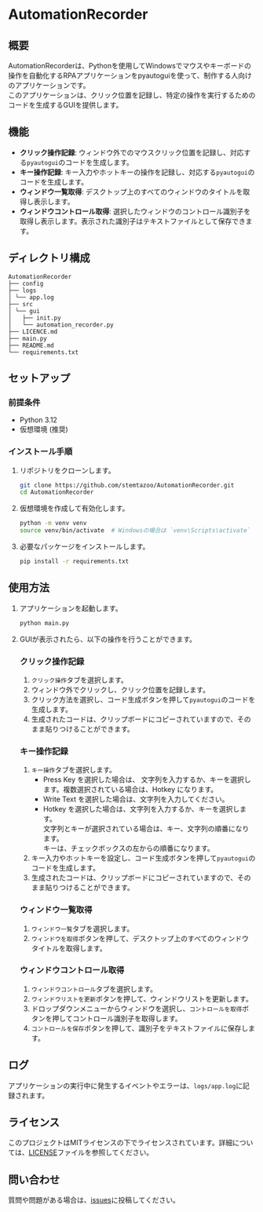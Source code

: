 # AutomationRecorder

## 概要
AutomationRecorderは、Pythonを使用してWindowsでマウスやキーボードの操作を自動化するRPAアプリケーションをpyautoguiを使って、制作する人向けのアプリケーションです。<br>
このアプリケーションは、クリック位置を記録し、特定の操作を実行するためのコードを生成するGUIを提供します。

## 機能

- **クリック操作記録**: ウィンドウ外でのマウスクリック位置を記録し、対応する`pyautogui`のコードを生成します。
- **キー操作記録**: キー入力やホットキーの操作を記録し、対応する`pyautogui`のコードを生成します。
- **ウィンドウ一覧取得**: デスクトップ上のすべてのウィンドウのタイトルを取得し表示します。
- **ウィンドウコントロール取得**: 選択したウィンドウのコントロール識別子を取得し表示します。表示された識別子はテキストファイルとして保存できます。

## ディレクトリ構成
```
AutomationRecorder
├── config
├── logs
│ └── app.log
├── src
│ └── gui
│   ├── init.py
│   └── automation_recorder.py
├── LICENCE.md
├── main.py
├── README.md
└── requirements.txt
```

## セットアップ
### 前提条件
- Python 3.12
- 仮想環境 (推奨)

### インストール手順
1. リポジトリをクローンします。
    ```bash
    git clone https://github.com/stemtazoo/AutomationRecorder.git
    cd AutomationRecorder
    ```

2. 仮想環境を作成して有効化します。
    ```bash
    python -m venv venv
    source venv/bin/activate  # Windowsの場合は `venv\Scripts\activate`
    ```

3. 必要なパッケージをインストールします。
    ```bash
    pip install -r requirements.txt
    ```

## 使用方法
1. アプリケーションを起動します。
    ```bash
    python main.py
    ```

2. GUIが表示されたら、以下の操作を行うことができます。

    ### クリック操作記録
    1. `クリック操作`タブを選択します。
    2. ウィンドウ外でクリックし、クリック位置を記録します。
    3. クリック方法を選択し、コード生成ボタンを押して`pyautogui`のコードを生成します。
    4. 生成されたコードは、クリップボードにコピーされていますので、そのまま貼りつけることができます。

    ### キー操作記録
    1. `キー操作`タブを選択します。
       - Press Key を選択した場合は、 文字列を入力するか、キーを選択します。複数選択されている場合は、Hotkey になります。
       - Write Text を選択した場合は、文字列を入力してください。
       - Hotkey を選択した場合は、文字列を入力するか、キーを選択します。<br>文字列とキーが選択されている場合は、キー、文字列の順番になります。<br>キーは、チェックボックスの左からの順番になります。
    2. キー入力やホットキーを設定し、コード生成ボタンを押して`pyautogui`のコードを生成します。
    3. 生成されたコードは、クリップボードにコピーされていますので、そのまま貼りつけることができます。

    ### ウィンドウ一覧取得
    1. `ウィンドウ一覧`タブを選択します。
    2. `ウィンドウを取得`ボタンを押して、デスクトップ上のすべてのウィンドウタイトルを取得します。

    ### ウィンドウコントロール取得
    1. `ウィンドウコントロール`タブを選択します。
    2. `ウィンドウリストを更新`ボタンを押して、ウィンドウリストを更新します。
    3. ドロップダウンメニューからウィンドウを選択し、`コントロールを取得`ボタンを押してコントロール識別子を取得します。
    4. `コントロールを保存`ボタンを押して、識別子をテキストファイルに保存します。

## ログ
アプリケーションの実行中に発生するイベントやエラーは、`logs/app.log`に記録されます。

## ライセンス
このプロジェクトはMITライセンスの下でライセンスされています。詳細については、[LICENSE](LICENSE.md)ファイルを参照してください。

## 問い合わせ
質問や問題がある場合は、[issues](https://github.com/stemtazoo/AutomationRecorder/issues)に投稿してください。


